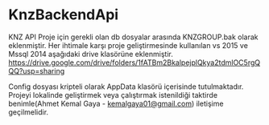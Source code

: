 # KnzBackendApi
KNZ API
Proje için gerekli olan db dosyalar arasında KNZGROUP.bak olarak eklenmiştir. 
Her ihtimale karşı proje geliştirmesinde kullanılan vs 2015 ve Mssql 2014 aşağıdaki drive klasörüne eklenmiştir.
https://drive.google.com/drive/folders/1fATBm2BkalpejplQkya2tdmlOC5rgQQQ?usp=sharing

Config dosyası kripteli olarak AppData klasörü içerisinde tutulmaktadır. Projeyi lokalinde geliştirmek veya çalıştırmak istenildiği taktirde benimle(Ahmet Kemal Gaya - kemalgaya01@gmail.com) iletişime geçilmelidir.
